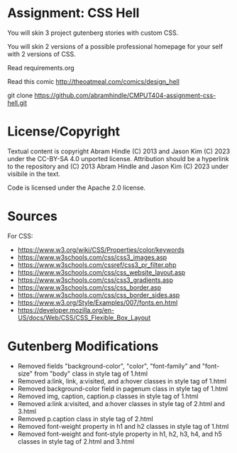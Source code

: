 Assignment: CSS Hell
====================

You will skin 3 project gutenberg stories with custom CSS.

You will skin 2 versions of a possible professional homepage for your
self with 2 versions of CSS.

Read requirements.org

Read this comic http://theoatmeal.com/comics/design_hell

git clone https://github.com/abramhindle/CMPUT404-assignment-css-hell.git

License/Copyright
=================

Textual content is copyright Abram Hindle (C) 2013 and Jason Kim (C) 2023 under the CC-BY-SA
4.0 unported license. Attribution should be a hyperlink to the
repository and (C) 2013 Abram Hindle and Jason Kim (C) 2023 under visibile in the text.

Code is licensed under the Apache 2.0 license.

Sources
=================  
For CSS:  
- https://www.w3.org/wiki/CSS/Properties/color/keywords
- https://www.w3schools.com/css/css3_images.asp
- https://www.w3schools.com/cssref/css3_pr_filter.php
- https://www.w3schools.com/css/css_website_layout.asp
- https://www.w3schools.com/css/css3_gradients.asp
- https://www.w3schools.com/css/css_border.asp
- https://www.w3schools.com/css/css_border_sides.asp
- https://www.w3.org/Style/Examples/007/fonts.en.html
- https://developer.mozilla.org/en-US/docs/Web/CSS/CSS_Flexible_Box_Layout 

Gutenberg Modifications
================= 
- Removed fields "background-color", "color", "font-family" and "font-size" from "body" class in style tag of 1.html
- Removed a:link, link, a:visited, and a:hover classes in style tag of 1.html
- Removed background-color field in pagenum class in style tag of 1.html
- Removed img, caption, caption.p classes in style tag of 1.html
- Removed a:link a:visited, and a:hover classes in style tag of 2.html and 3.html
- Removed p.caption class in style tag of 2.html
- Removed font-weight property in h1 and h2 classes in style tag of 1.html
- Removed font-weight and font-style property in h1, h2, h3, h4, and h5 classes in style tag of 2.html and 3.html


